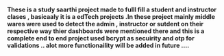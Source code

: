 #### These is a study saarthi project made to fulll fill a student and instructor clases , basicaaly it is a edTech projects .In these project mainly middle wares were used to detect the admin , instructor or sutdent on their respective way thier dashboards were mentioned there and this is a complete end to end project  used bcrypt as secuirity and otp for validations .. alot more functionaility will be added in future ....